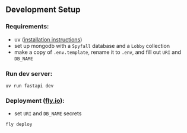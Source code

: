 ## Development Setup
### Requirements:
- uv ([installation instructions](https://docs.astral.sh/uv/getting-started/installation/))
- set up mongodb with a `Spyfall` database and a `Lobby` collection
- make a copy of `.env.template`, rename it to `.env`, and fill out `URI` and `DB_NAME`

### Run dev server:
```
uv run fastapi dev
```

### Deployment ([fly.io](https://fly.io/)):

- set `URI` and `DB_NAME` secrets

```
fly deploy
```
